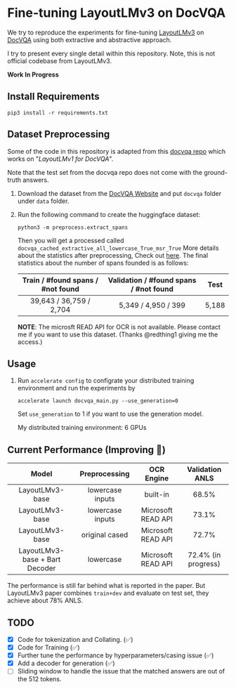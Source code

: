 # Fine-tuning LayoutLMv3 on DocVQA

We try to reproduce the experiments for fine-tuning [LayoutLMv3](https://arxiv.org/abs/2204.08387) on [DocVQA](https://www.docvqa.org/datasets/docvqa) using both 
extractive and abstractive approach.

I try to present every single detail within this repository. Note, this is not official codebase from LayoutLMv3.

__Work In Progress__


## Install Requirements
```pip3 install -r requirements.txt```

## Dataset Preprocessing
Some of the code in this repository is adapted from this [docvqa repo](https://github.com/anisha2102/docvqa) 
which works on "_LayoutLMv1 for DocVQA_".

Note that the test set from the docvqa repo does not come with the ground-truth answers.

1. Download the dataset from the [DocVQA Website](https://www.docvqa.org/datasets/docvqa) and put `docvqa` folder under `data` folder.
2. Run the following command to create the huggingface dataset:
    ```
    python3 -m preprocess.extract_spans
    ```
   Then you will get a processed called `docvqa_cached_extractive_all_lowercase_True_msr_True`
   More details about the statistics after preprocessing, Check out [here](/docs/preprocess.md).
   The final statistics about the number of spans founded is as follows:

   | Train / #found spans / #not found | Validation  / #found spans / #not found | Test  |
   |:---------------------------------:|:---------------------------------------:|:-----:|
   |      39,643 / 36,759 / 2,704      |           5,349 / 4,950 / 399           | 5,188 |
   
   __NOTE__: The microsft READ API for OCR is not available. Please contact me if you want to use this dataset. (Thanks @redthing1 giving me the access.)

## Usage
1. Run `accelerate config` to configrate your distributed training environment and run the experiments by
   ```
   accelerate launch docvqa_main.py --use_generation=0
   ```
   Set `use_generation` to 1 if you want to use the generation model.   

   My distributed training environment: 6 GPUs
   
## Current Performance (Improving :rocket:)
|             Model              |  Preprocessing   |     OCR Engine     |   Validation ANLS   |
|:------------------------------:|:----------------:|:-----:|:-------------------:|
|        LayoutLMv3-base         | lowercase inputs |      built-in      |        68.5%        |
|        LayoutLMv3-base         | lowercase inputs |   Microsoft READ API |        73.1%        |
|        LayoutLMv3-base         |  original cased  |   Microsoft READ API |        72.7%        |
| LayoutLMv3-base + Bart Decoder |  lowercase  |   Microsoft READ API | 72.4% (in progress) |

The performance is still far behind what is reported in the paper. 
But LayoutLMv3 paper combines `train+dev` and evaluate on test set, they achieve about 78% ANLS.

## TODO
- [X] Code for tokenization and Collating. (:white_check_mark:)
- [x] Code for Training (:white_check_mark:)
- [x] Further tune the performance by hyperparameters/casing issue (:white_check_mark:)
- [x] Add a decoder for generation (:white_check_mark:)
- [ ] Sliding window to handle the issue that the matched answers are out of the 512 tokens.
